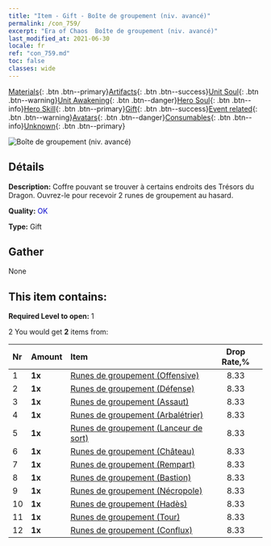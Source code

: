 ```yaml
---
title: "Item - Gift - Boîte de groupement (niv. avancé)"
permalink: /con_759/
excerpt: "Era of Chaos  Boîte de groupement (niv. avancé)"
last_modified_at: 2021-06-30
locale: fr
ref: "con_759.md"
toc: false
classes: wide
---
```

 [Materials](/ItemsFR/){: .btn .btn--primary}[Artifacts](/ItemsFR/Artifacts/){: .btn .btn--success}[Unit Soul](/ItemsFR/UnitSoul/){: .btn .btn--warning}[Unit Awakening](/ItemsFR/UnitAwakening/){: .btn .btn--danger}[Hero Soul](/ItemsFR/HeroSoul/){: .btn .btn--info}[Hero Skill](/ItemsFR/HeroSkill/){: .btn .btn--primary}[Gift](/ItemsFR/Gift/){: .btn .btn--success}[Event related](/ItemsFR/Events/){: .btn .btn--warning}[Avatars](/ItemsFR/Avatars/){: .btn .btn--danger}[Consumables](/ItemsFR/Consumables/){: .btn .btn--info}[Unknown](/ItemsFR/Unknown/){: .btn .btn--primary}

 ![Boîte de groupement (niv. avancé)](/images/t/i_tujianhezi2.png)

## Détails
 **Description:** Coffre pouvant se trouver à certains endroits des Trésors du Dragon. Ouvrez-le pour recevoir 2 runes de groupement au hasard.

 **Quality:** <span style="color: #0000CD">OK</span>

 **Type:** Gift

## Gather

  None

## This item contains:

 **Required Level to open:** 1

 2 You would get **2** items  from:

  | Nr | Amount |     Item    | Drop Rate,% |
  |:---|:-------|:------------|:---------:|
  | 1 |  **1x** | [Runes de groupement (Offensive)](/ItemsFR/con_734/) | 8.33 | 
  | 2 |  **1x** | [Runes de groupement (Défense)](/ItemsFR/con_739/) | 8.33 | 
  | 3 |  **1x** | [Runes de groupement (Assaut)](/ItemsFR/con_741/) | 8.33 | 
  | 4 |  **1x** | [Runes de groupement (Arbalétrier)](/ItemsFR/con_742/) | 8.33 | 
  | 5 |  **1x** | [Runes de groupement (Lanceur de sort)](/ItemsFR/con_746/) | 8.33 | 
  | 6 |  **1x** | [Runes de groupement (Château)](/ItemsFR/con_752/) | 8.33 | 
  | 7 |  **1x** | [Runes de groupement (Rempart)](/ItemsFR/con_753/) | 8.33 | 
  | 8 |  **1x** | [Runes de groupement (Bastion)](/ItemsFR/con_754/) | 8.33 | 
  | 9 |  **1x** | [Runes de groupement (Nécropole)](/ItemsFR/con_755/) | 8.33 | 
  | 10 |  **1x** | [Runes de groupement (Hadès)](/ItemsFR/con_777/) | 8.33 | 
  | 11 |  **1x** | [Runes de groupement (Tour)](/ItemsFR/con_785/) | 8.33 | 
  | 12 |  **1x** | [Runes de groupement (Conflux)](/ItemsFR/con_791/) | 8.33 | 
